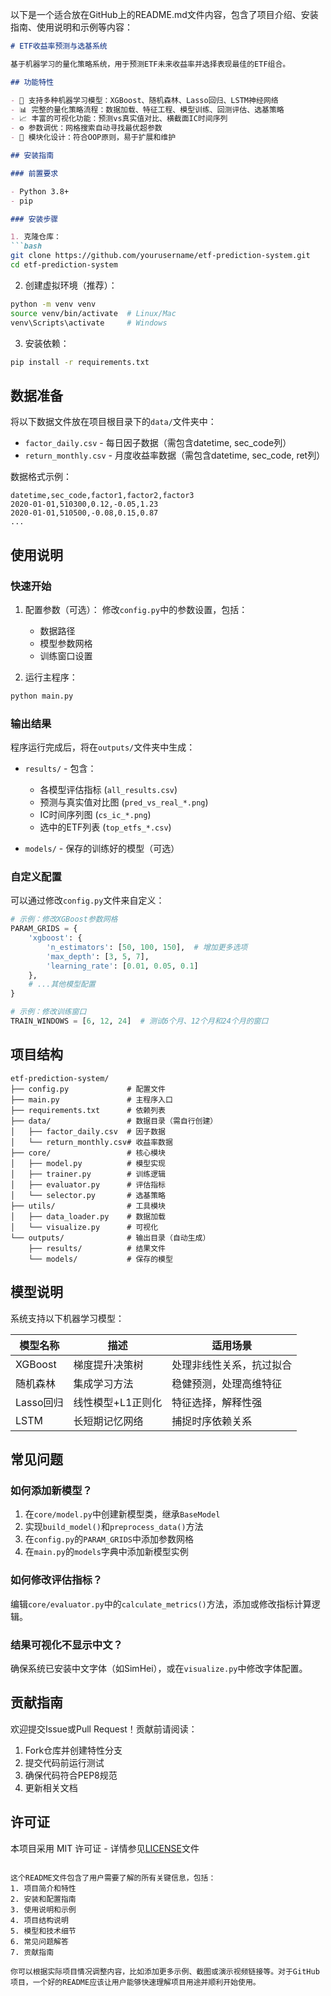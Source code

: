 以下是一个适合放在GitHub上的README.md文件内容，包含了项目介绍、安装指南、使用说明和示例等内容：

```markdown
# ETF收益率预测与选基系统

基于机器学习的量化策略系统，用于预测ETF未来收益率并选择表现最佳的ETF组合。

## 功能特性

- 🚀 支持多种机器学习模型：XGBoost、随机森林、Lasso回归、LSTM神经网络
- 📊 完整的量化策略流程：数据加载、特征工程、模型训练、回测评估、选基策略
- 📈 丰富的可视化功能：预测vs真实值对比、横截面IC时间序列
- ⚙️ 参数调优：网格搜索自动寻找最优超参数
- 📂 模块化设计：符合OOP原则，易于扩展和维护

## 安装指南

### 前置要求

- Python 3.8+
- pip

### 安装步骤

1. 克隆仓库：
```bash
git clone https://github.com/yourusername/etf-prediction-system.git
cd etf-prediction-system
```

2. 创建虚拟环境（推荐）：
```bash
python -m venv venv
source venv/bin/activate  # Linux/Mac
venv\Scripts\activate     # Windows
```

3. 安装依赖：
```bash
pip install -r requirements.txt
```

## 数据准备

将以下数据文件放在项目根目录下的`data/`文件夹中：

- `factor_daily.csv` - 每日因子数据（需包含datetime, sec_code列）
- `return_monthly.csv` - 月度收益率数据（需包含datetime, sec_code, ret列）

数据格式示例：
```
datetime,sec_code,factor1,factor2,factor3
2020-01-01,510300,0.12,-0.05,1.23
2020-01-01,510500,-0.08,0.15,0.87
...
```

## 使用说明

### 快速开始

1. 配置参数（可选）：
   修改`config.py`中的参数设置，包括：
   - 数据路径
   - 模型参数网格
   - 训练窗口设置

2. 运行主程序：
```bash
python main.py
```

### 输出结果

程序运行完成后，将在`outputs/`文件夹中生成：

- `results/` - 包含：
  - 各模型评估指标 (`all_results.csv`)
  - 预测与真实值对比图 (`pred_vs_real_*.png`)
  - IC时间序列图 (`cs_ic_*.png`)
  - 选中的ETF列表 (`top_etfs_*.csv`)
  
- `models/` - 保存的训练好的模型（可选）

### 自定义配置

可以通过修改`config.py`文件来自定义：

```python
# 示例：修改XGBoost参数网格
PARAM_GRIDS = {
    'xgboost': {
        'n_estimators': [50, 100, 150],  # 增加更多选项
        'max_depth': [3, 5, 7],
        'learning_rate': [0.01, 0.05, 0.1]
    },
    # ...其他模型配置
}

# 示例：修改训练窗口
TRAIN_WINDOWS = [6, 12, 24]  # 测试6个月、12个月和24个月的窗口
```

## 项目结构

```
etf-prediction-system/
├── config.py             # 配置文件
├── main.py               # 主程序入口
├── requirements.txt      # 依赖列表
├── data/                 # 数据目录（需自行创建）
│   ├── factor_daily.csv  # 因子数据
│   └── return_monthly.csv# 收益率数据
├── core/                 # 核心模块
│   ├── model.py          # 模型实现
│   ├── trainer.py        # 训练逻辑
│   ├── evaluator.py      # 评估指标
│   └── selector.py       # 选基策略
├── utils/                # 工具模块
│   ├── data_loader.py    # 数据加载
│   └── visualize.py      # 可视化
└── outputs/              # 输出目录（自动生成）
    ├── results/          # 结果文件
    └── models/           # 保存的模型
```

## 模型说明

系统支持以下机器学习模型：

| 模型名称 | 描述 | 适用场景 |
|----------|------|----------|
| XGBoost | 梯度提升决策树 | 处理非线性关系，抗过拟合 |
| 随机森林 | 集成学习方法 | 稳健预测，处理高维特征 |
| Lasso回归 | 线性模型+L1正则化 | 特征选择，解释性强 |
| LSTM | 长短期记忆网络 | 捕捉时序依赖关系 |

## 常见问题

### 如何添加新模型？

1. 在`core/model.py`中创建新模型类，继承`BaseModel`
2. 实现`build_model()`和`preprocess_data()`方法
3. 在`config.py`的`PARAM_GRIDS`中添加参数网格
4. 在`main.py`的`models`字典中添加新模型实例

### 如何修改评估指标？

编辑`core/evaluator.py`中的`calculate_metrics()`方法，添加或修改指标计算逻辑。

### 结果可视化不显示中文？

确保系统已安装中文字体（如SimHei），或在`visualize.py`中修改字体配置。

## 贡献指南

欢迎提交Issue或Pull Request！贡献前请阅读：
1. Fork仓库并创建特性分支
2. 提交代码前运行测试
3. 确保代码符合PEP8规范
4. 更新相关文档

## 许可证

本项目采用 MIT 许可证 - 详情参见[LICENSE](LICENSE)文件
```

这个README文件包含了用户需要了解的所有关键信息，包括：
1. 项目简介和特性
2. 安装和配置指南
3. 使用说明和示例
4. 项目结构说明
5. 模型和技术细节
6. 常见问题解答
7. 贡献指南

你可以根据实际项目情况调整内容，比如添加更多示例、截图或演示视频链接等。对于GitHub项目，一个好的README应该让用户能够快速理解项目用途并顺利开始使用。